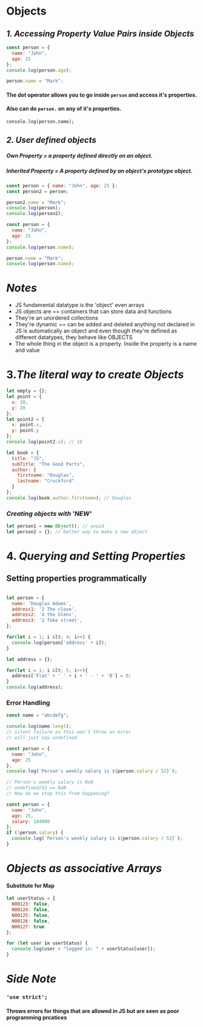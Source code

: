 # Objects

## _1. Accessing Property Value Pairs inside Objects_

```javascript
const person = {
  name: "John",
  age: 25
};
console.log(person.age);

person.name = "Mark";
```

#### The dot operator allows you to go inside `person` and access it's properties.

#### Also can do `person.` on any of it's properties.

`console.log(person.name);`

## _2. User defined objects_

##### Own Property = a property defined directly on an object.

##### Inherited Property = A property defined by an object's prototype object.

```javascript
const person = { name: "John", age: 25 };
const person2 = person;

person2.name = "Mark";
console.log(person);
console.log(person2);
```

```javascript
const person = {
  name: "John",
  age: 25
};
console.log(person.name);

person.name = "Mark";
console.log(person.name);
```

# _Notes_

- JS fundamental datatype is the 'object' even arrays
- JS objects are == containers that can store data and functions
- They're an unordered collections
- They're dynamic == can be added and deleted
  anything not declared in JS is automatically an object
  and even though they're defined as different datatypes, they behave like OBJECTS
- The whole thing in the object is a property. Inside the property is a name and value

# 3._The literal way to create Objects_

```javascript
let empty = {};
let point = {
  x: 10,
  y: 20
};
let point2 = {
  x: point.x,
  y: point.y
};
console.log(point2.x); // 10
```

```javascript
let book = {
  title: "JS",
  subTitle: "The Good Parts",
  author: {
    firstname: "Douglas",
    lastname: "Crockford"
  }
};
console.log(book.author.firstname); // Douglas
```

### _Creating objects with 'NEW'_

```javascript
let person1 = new Object(); // avoid
let person2 = {}; // better way to make a new object
```

# 4. _Querying and Setting Properties_

## Setting properties programmatically

```javascript

let person = {
  name: 'Douglas Adams',
  address1: '2 The close',
  address2: '4 the Glens',
  address3: '2 fake street',
};

for(let i = 1; i &lt; 4; i++) {
  console.log(person['address' + i]);
}

let address = {};

for(let i = 1; i &lt; 5; i++){
  address['Flat' + ' ' + i + ' - ' + 'B'] = 0;
}
console.log(address);

```

### Error Handling

```javascript
const name = "abcdefg";

console.log(name.lengt);
// silent failure as this won't throw an error
// will just say undefined
```

```javascript
const person = {
  name: "John",
  age: 25
};
console.log(`Person's weekly salary is ${person.salary / 52}`);

// Person's weekly salary is NaN
// undefined/52 == NaN
// How do we stop this from happening?
```

```javascript
const person = {
  name: "John",
  age: 25,
  salary: 104000
};
if (!person.salary) {
  console.log(`Person's weekly salary is ${person.salary / 52}`);
}
```

# _Objects as associative Arrays_

#### Substitute for Map

```javascript
let userStatus = {
  N00123: false,
  N00124: false,
  N00125: false,
  N00126: false,
  N00127: true
};

for (let user in userStatus) {
  console.log(user + "logged in: " + userStatus[user]);
}
```

# _Side Note_

### `'use strict';`

#### Throws errors for things that are allowed in JS but are seen as poor programming prcatices
